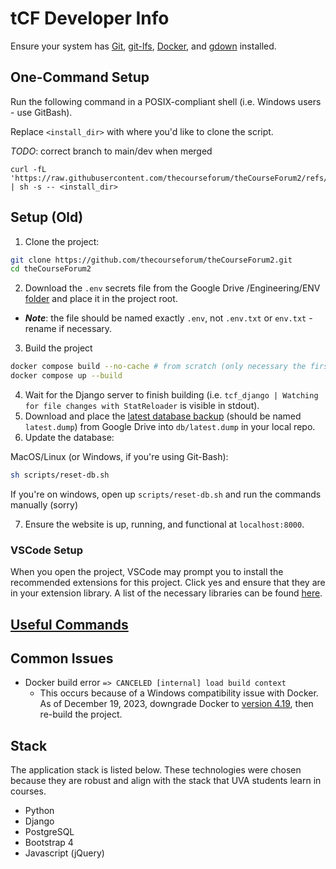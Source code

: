 # tCF Developer Info

Ensure your system has [Git](https://git-scm.com/book/en/v2/Getting-Started-Installing-Git), [git-lfs](https://git-lfs.com/), [Docker](https://docs.docker.com/install/), and [gdown](https://github.com/wkentaro/gdown) installed.

## One-Command Setup

Run the following command in a POSIX-compliant shell (i.e. Windows users - use GitBash).

Replace `<install_dir>` with where you'd like to clone the script.

_TODO_: correct branch to main/dev when merged

```console
curl -fL 'https://raw.githubusercontent.com/thecourseforum/theCourseForum2/refs/heads/master/scripts/setup.sh' | sh -s -- <install_dir>
```

## Setup (Old)

1. Clone the project:

```bash
git clone https://github.com/thecourseforum/theCourseForum2.git
cd theCourseForum2
```

2. Download the `.env` secrets file from the Google Drive /Engineering/ENV [folder](https://drive.google.com/drive/u/0/folders/1ETB7PZDbVC05xgjSAAIFiQ7qbDqIiz21) and place it in the project root.

- _**Note**_: the file should be named exactly `.env`, not `.env.txt` or `env.txt` - rename if necessary.

3. Build the project

```bash
docker compose build --no-cache # from scratch (only necessary the first time)
docker compose up --build
```

4. Wait for the Django server to finish building (i.e. `tcf_django | Watching for file changes with StatReloader` is visible in stdout).
5. Download and place the [latest database backup](https://drive.google.com/drive/u/0/folders/1a7OkHkepOBWKiDou8nEhpAG41IzLi7mh) (should be named `latest.dump`) from Google Drive into `db/latest.dump` in your local repo.
6. Update the database:

MacOS/Linux (or Windows, if you're using Git-Bash):

```bash
sh scripts/reset-db.sh
```

If you're on windows, open up `scripts/reset-db.sh` and run the commands manually (sorry)

7. Ensure the website is up, running, and functional at `localhost:8000`.

### VSCode Setup

When you open the project, VSCode may prompt you to install the recommended extensions for this project. Click yes and ensure that they are in your extension library. A list of the necessary libraries can be found [here](.././.vscode/extensions.json).

## [Useful Commands](useful-commands.md)

## Common Issues

- Docker build error `=> CANCELED [internal] load build context`
  - This occurs because of a Windows compatibility issue with Docker. As of December 19, 2023, downgrade Docker to [version 4.19](https://docs.docker.com/desktop/release-notes/#4190), then re-build the project.

## Stack

The application stack is listed below. These technologies were chosen because they are robust and align with the stack that UVA students learn in courses.

- Python
- Django
- PostgreSQL
- Bootstrap 4
- Javascript (jQuery)
